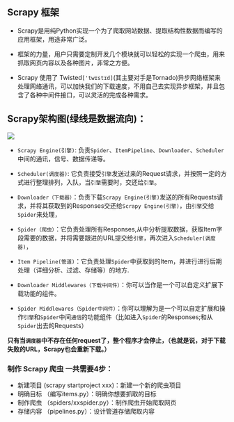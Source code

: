 <div class="page-wrapper" tabindex="-1" role="main">

<div class="page-inner">

<section class="normal" id="section-">

# Scrapy 框架

*   Scrapy是用纯Python实现一个为了爬取网站数据、提取结构性数据而编写的应用框架，用途非常广泛。

*   框架的力量，用户只需要定制开发几个模块就可以轻松的实现一个爬虫，用来抓取网页内容以及各种图片，非常之方便。

*   Scrapy 使用了 Twisted`['twɪstɪd]`(其主要对手是Tornado)异步网络框架来处理网络通讯，可以加快我们的下载速度，不用自己去实现异步框架，并且包含了各种中间件接口，可以灵活的完成各种需求。

## Scrapy架构图(绿线是数据流向)：

![](../images/scrapy_all.png)

*   `Scrapy Engine(引擎)`: 负责`Spider`、`ItemPipeline`、`Downloader`、`Scheduler`中间的通讯，信号、数据传递等。

*   `Scheduler(调度器)`: 它负责接受`引擎`发送过来的Request请求，并按照一定的方式进行整理排列，入队，当`引擎`需要时，交还给`引擎`。

*   `Downloader（下载器）`：负责下载`Scrapy Engine(引擎)`发送的所有Requests请求，并将其获取到的Responses交还给`Scrapy Engine(引擎)`，由`引擎`交给`Spider`来处理，

*   `Spider（爬虫）`：它负责处理所有Responses,从中分析提取数据，获取Item字段需要的数据，并将需要跟进的URL提交给`引擎`，再次进入`Scheduler(调度器)`，

*   `Item Pipeline(管道)`：它负责处理`Spider`中获取到的Item，并进行进行后期处理（详细分析、过滤、存储等）的地方.

*   `Downloader Middlewares（下载中间件）`：你可以当作是一个可以自定义扩展下载功能的组件。

*   `Spider Middlewares（Spider中间件）`：你可以理解为是一个可以自定扩展和操作`引擎`和`Spider`中间`通信`的功能组件（比如进入`Spider`的Responses;和从`Spider`出去的Requests）

**只有当`调度器`中不存在任何request了，整个程序才会停止，（也就是说，对于下载失败的URL，Scrapy也会重新下载。）**

### 制作 Scrapy 爬虫 一共需要4步：

*   新建项目 (scrapy startproject xxx)：新建一个新的爬虫项目
*   明确目标 （编写items.py）：明确你想要抓取的目标
*   制作爬虫 （spiders/xxspider.py）：制作爬虫开始爬取网页
*   存储内容 （pipelines.py）：设计管道存储爬取内容

</section>

</div>

</div>
